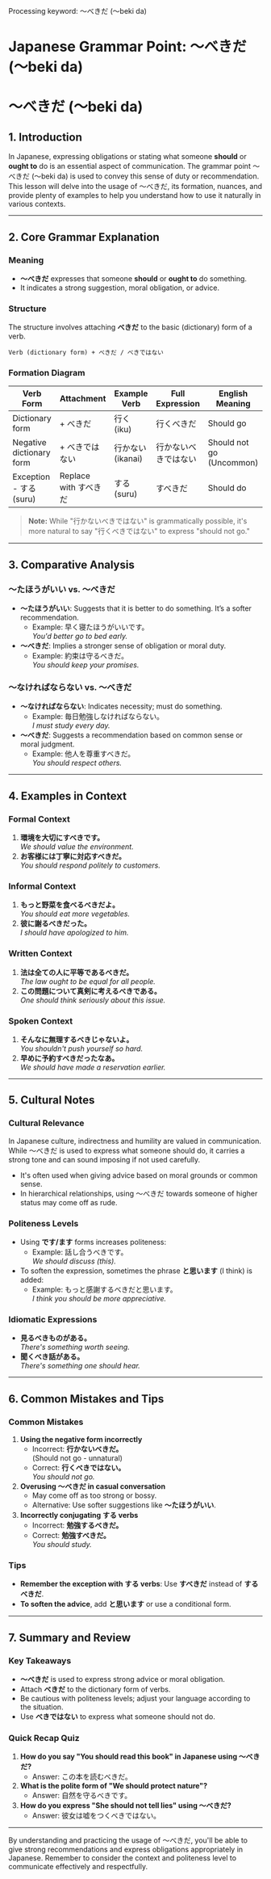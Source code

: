 Processing keyword: ～べきだ (〜beki da)
# Japanese Grammar Point: ～べきだ (〜beki da)
# ～べきだ (〜beki da)
## 1. Introduction
In Japanese, expressing obligations or stating what someone **should** or **ought to** do is an essential aspect of communication. The grammar point ～べきだ (〜beki da) is used to convey this sense of duty or recommendation. This lesson will delve into the usage of ～べきだ, its formation, nuances, and provide plenty of examples to help you understand how to use it naturally in various contexts.

---
## 2. Core Grammar Explanation
### Meaning
- **～べきだ** expresses that someone **should** or **ought to** do something.
- It indicates a strong suggestion, moral obligation, or advice.
### Structure
The structure involves attaching **べきだ** to the basic (dictionary) form of a verb.
```plaintext
Verb (dictionary form) + べきだ / べきではない
```
### Formation Diagram
| Verb Form             | Attachment | Example Verb | Full Expression    | English Meaning             |
|-----------------------|------------|--------------|--------------------|-----------------------------|
| Dictionary form       | + べきだ   | 行く (iku)   | 行くべきだ         | Should go                   |
| Negative dictionary form | + べきではない | 行かない (ikanai) | 行かないべきではない | Should not go (Uncommon)    |
| Exception - する (suru) | Replace with すべきだ | する (suru)      | すべきだ           | Should do                   |
> **Note:** While "行かないべきではない" is grammatically possible, it's more natural to say "行くべきではない" to express "should not go."
---
## 3. Comparative Analysis
### ～たほうがいい vs. ～べきだ
- **～たほうがいい**: Suggests that it is better to do something. It’s a softer recommendation.
  - Example: 早く寝たほうがいいです。  
    *You'd better go to bed early.*
- **～べきだ**: Implies a stronger sense of obligation or moral duty.
  - Example: 約束は守るべきだ。  
    *You should keep your promises.*
### ～なければならない vs. ～べきだ
- **～なければならない**: Indicates necessity; must do something.
  - Example: 毎日勉強しなければならない。  
    *I must study every day.*
- **～べきだ**: Suggests a recommendation based on common sense or moral judgment.
  - Example: 他人を尊重すべきだ。  
    *You should respect others.*
---
## 4. Examples in Context
### Formal Context
1. **環境を大切にすべきです。**  
   *We should value the environment.*
2. **お客様には丁寧に対応すべきだ。**  
   *You should respond politely to customers.*
### Informal Context
1. **もっと野菜を食べるべきだよ。**  
   *You should eat more vegetables.*
2. **彼に謝るべきだった。**  
   *I should have apologized to him.*
### Written Context
1. **法は全ての人に平等であるべきだ。**  
   *The law ought to be equal for all people.*
2. **この問題について真剣に考えるべきである。**  
   *One should think seriously about this issue.*
### Spoken Context
1. **そんなに無理するべきじゃないよ。**  
   *You shouldn't push yourself so hard.*
2. **早めに予約すべきだったなあ。**  
   *We should have made a reservation earlier.*
---
## 5. Cultural Notes
### Cultural Relevance
In Japanese culture, indirectness and humility are valued in communication. While ～べきだ is used to express what someone should do, it carries a strong tone and can sound imposing if not used carefully.
- It's often used when giving advice based on moral grounds or common sense.
- In hierarchical relationships, using ～べきだ towards someone of higher status may come off as rude.
### Politeness Levels
- Using **です/ます** forms increases politeness:
  - Example: 話し合うべきです。  
    *We should discuss (this).*
- To soften the expression, sometimes the phrase **と思います** (I think) is added:
  - Example: もっと感謝するべきだと思います。  
    *I think you should be more appreciative.*
### Idiomatic Expressions
- **見るべきものがある。**  
  *There's something worth seeing.*
- **聞くべき話がある。**  
  *There's something one should hear.*
---
## 6. Common Mistakes and Tips
### Common Mistakes
1. **Using the negative form incorrectly**
   - Incorrect: **行かないべきだ。**  
     (Should not go - unnatural)
   - Correct: **行くべきではない。**  
     *You should not go.*
2. **Overusing ～べきだ in casual conversation**
   - May come off as too strong or bossy.
   - Alternative: Use softer suggestions like **～たほうがいい**.
3. **Incorrectly conjugating する verbs**
   - Incorrect: **勉強するべきだ。**
   - Correct: **勉強すべきだ。**  
     *You should study.*
### Tips
- **Remember the exception with する verbs**: Use **すべきだ** instead of **するべきだ**.
- **To soften the advice**, add **と思います** or use a conditional form.
---
## 7. Summary and Review
### Key Takeaways
- **～べきだ** is used to express strong advice or moral obligation.
- Attach **べきだ** to the dictionary form of verbs.
- Be cautious with politeness levels; adjust your language according to the situation.
- Use **べきではない** to express what someone should not do.
### Quick Recap Quiz
1. **How do you say "You should read this book" in Japanese using ～べきだ?**
   - Answer: この本を読むべきだ。
2. **What is the polite form of "We should protect nature"?**
   - Answer: 自然を守るべきです。
3. **How do you express "She should not tell lies" using ～べきだ?**
   - Answer: 彼女は嘘をつくべきではない。
---
By understanding and practicing the usage of ～べきだ, you'll be able to give strong recommendations and express obligations appropriately in Japanese. Remember to consider the context and politeness level to communicate effectively and respectfully.
